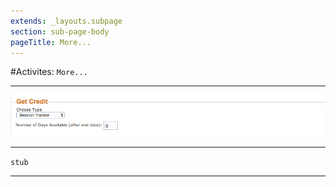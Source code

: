 ```yaml
---
extends: _layouts.subpage
section: sub-page-body
pageTitle: More...
---
```


#Activites: `More...`

---

![Image of More...](../img/activity/get_credit.png)

---

`stub`

---